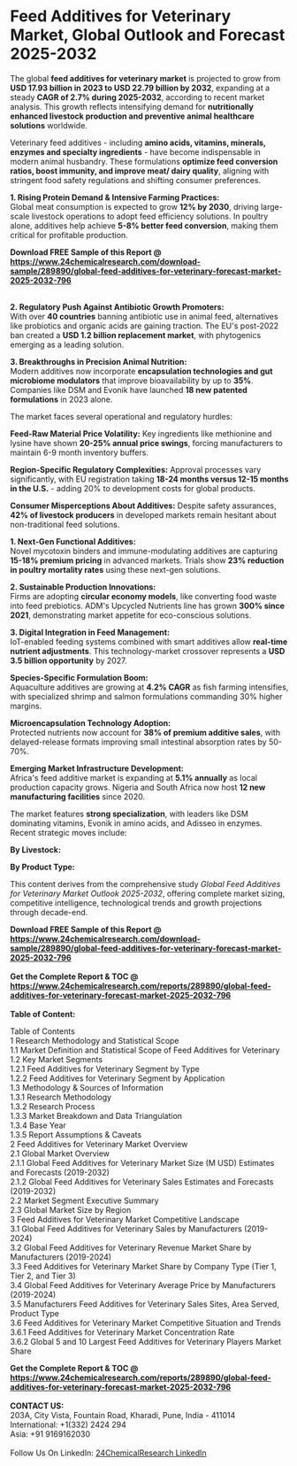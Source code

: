 <h1>Feed Additives for Veterinary Market, Global Outlook and Forecast 2025-2032</h1><p>The global <strong>feed additives for veterinary market</strong> is projected to grow from <strong>USD 17.93 billion in 2023 to USD 22.79 billion by 2032</strong>, expanding at a steady <strong>CAGR of 2.7% during 2025-2032</strong>, according to recent market analysis. This growth reflects intensifying demand for <strong>nutritionally enhanced livestock production and preventive animal healthcare solutions</strong> worldwide.</p><p>Veterinary feed additives - including <strong>amino acids, vitamins, minerals, enzymes and specialty ingredients</strong> - have become indispensable in modern animal husbandry. These formulations <strong>optimize feed conversion ratios, boost immunity, and improve meat/ dairy quality</strong>, aligning with stringent food safety regulations and shifting consumer preferences.</p><p><strong>1. Rising Protein Demand &amp; Intensive Farming Practices:</strong><br>
Global meat consumption is expected to grow <strong>12% by 2030</strong>, driving large-scale livestock operations to adopt feed efficiency solutions. In poultry alone, additives help achieve <strong>5-8% better feed conversion</strong>, making them critical for profitable production.</p><div><b>Download FREE Sample of this Report @ 
            <a href="https://www.24chemicalresearch.com/download-sample/289890/global-feed-additives-for-veterinary-forecast-market-2025-2032-796">
            https://www.24chemicalresearch.com/download-sample/289890/global-feed-additives-for-veterinary-forecast-market-2025-2032-796</a></b></div><br><p><strong>2. Regulatory Push Against Antibiotic Growth Promoters:</strong><br>
With over <strong>40 countries</strong> banning antibiotic use in animal feed, alternatives like probiotics and organic acids are gaining traction. The EU's post-2022 ban created a <strong>USD 1.2 billion replacement market</strong>, with phytogenics emerging as a leading solution.</p><p><strong>3. Breakthroughs in Precision Animal Nutrition:</strong><br>
Modern additives now incorporate <strong>encapsulation technologies and gut microbiome modulators</strong> that improve bioavailability by up to <strong>35%</strong>. Companies like DSM and Evonik have launched <strong>18 new patented formulations</strong> in 2023 alone.</p><p>The market faces several operational and regulatory hurdles:</p><p><strong>Feed-Raw Material Price Volatility:</strong> Key ingredients like methionine and lysine have shown <strong>20-25% annual price swings</strong>, forcing manufacturers to maintain 6-9 month inventory buffers.</p><p><strong>Region-Specific Regulatory Complexities:</strong> Approval processes vary significantly, with EU registration taking <strong>18-24 months versus 12-15 months in the U.S.</strong> - adding 20% to development costs for global products.</p><p><strong>Consumer Misperceptions About Additives:</strong> Despite safety assurances, <strong>42% of livestock producers</strong> in developed markets remain hesitant about non-traditional feed solutions.</p><p><strong>1. Next-Gen Functional Additives:</strong><br>
Novel mycotoxin binders and immune-modulating additives are capturing <strong>15-18% premium pricing</strong> in advanced markets. Trials show <strong>23% reduction in poultry mortality rates</strong> using these next-gen solutions.</p><p><strong>2. Sustainable Production Innovations:</strong><br>
Firms are adopting <strong>circular economy models</strong>, like converting food waste into feed prebiotics. ADM's Upcycled Nutrients line has grown <strong>300% since 2021</strong>, demonstrating market appetite for eco-conscious solutions.</p><p><strong>3. Digital Integration in Feed Management:</strong><br>
IoT-enabled feeding systems combined with smart additives allow <strong>real-time nutrient adjustments</strong>. This technology-market crossover represents a <strong>USD 3.5 billion opportunity</strong> by 2027.</p><p><strong>Species-Specific Formulation Boom:</strong><br>
	Aquaculture additives are growing at <strong>4.2% CAGR</strong> as fish farming intensifies, with specialized shrimp and salmon formulations commanding 30% higher margins.</p><p><strong>Microencapsulation Technology Adoption:</strong><br>
	Protected nutrients now account for <strong>38% of premium additive sales</strong>, with delayed-release formats improving small intestinal absorption rates by 50-70%.</p><p><strong>Emerging Market Infrastructure Development:</strong><br>
	Africa's feed additive market is expanding at <strong>5.1% annually</strong> as local production capacity grows. Nigeria and South Africa now host <strong>12 new manufacturing facilities</strong> since 2020.</p><p>The market features <strong>strong specialization</strong>, with leaders like DSM dominating vitamins, Evonik in amino acids, and Adisseo in enzymes. Recent strategic moves include:</p><p><strong>By Livestock:</strong></p><p><strong>By Product Type:</strong></p><p>This content derives from the comprehensive study <em>Global Feed Additives for Veterinary Market Outlook 2025-2032</em>, offering complete market sizing, competitive intelligence, technological trends and growth projections through decade-end.</p><div><b>Download FREE Sample of this Report @ 
            <a href="https://www.24chemicalresearch.com/download-sample/289890/global-feed-additives-for-veterinary-forecast-market-2025-2032-796">
            https://www.24chemicalresearch.com/download-sample/289890/global-feed-additives-for-veterinary-forecast-market-2025-2032-796</a></b></div><br><div><b>Get the Complete Report & TOC @ 
            <a href="https://www.24chemicalresearch.com/reports/289890/global-feed-additives-for-veterinary-forecast-market-2025-2032-796">
            https://www.24chemicalresearch.com/reports/289890/global-feed-additives-for-veterinary-forecast-market-2025-2032-796</a></b></div><br>
            <b>Table of Content:</b><p>Table of Contents<br />
1 Research Methodology and Statistical Scope<br />
1.1 Market Definition and Statistical Scope of Feed Additives for Veterinary<br />
1.2 Key Market Segments<br />
1.2.1 Feed Additives for Veterinary Segment by Type<br />
1.2.2 Feed Additives for Veterinary Segment by Application<br />
1.3 Methodology & Sources of Information<br />
1.3.1 Research Methodology<br />
1.3.2 Research Process<br />
1.3.3 Market Breakdown and Data Triangulation<br />
1.3.4 Base Year<br />
1.3.5 Report Assumptions & Caveats<br />
2 Feed Additives for Veterinary Market Overview<br />
2.1 Global Market Overview<br />
2.1.1 Global Feed Additives for Veterinary Market Size (M USD) Estimates and Forecasts (2019-2032)<br />
2.1.2 Global Feed Additives for Veterinary Sales Estimates and Forecasts (2019-2032)<br />
2.2 Market Segment Executive Summary<br />
2.3 Global Market Size by Region<br />
3 Feed Additives for Veterinary Market Competitive Landscape<br />
3.1 Global Feed Additives for Veterinary Sales by Manufacturers (2019-2024)<br />
3.2 Global Feed Additives for Veterinary Revenue Market Share by Manufacturers (2019-2024)<br />
3.3 Feed Additives for Veterinary Market Share by Company Type (Tier 1, Tier 2, and Tier 3)<br />
3.4 Global Feed Additives for Veterinary Average Price by Manufacturers (2019-2024)<br />
3.5 Manufacturers Feed Additives for Veterinary Sales Sites, Area Served, Product Type<br />
3.6 Feed Additives for Veterinary Market Competitive Situation and Trends<br />
3.6.1 Feed Additives for Veterinary Market Concentration Rate<br />
3.6.2 Global 5 and 10 Largest Feed Additives for Veterinary Players Market Share </p><div><b>Get the Complete Report & TOC @ 
            <a href="https://www.24chemicalresearch.com/reports/289890/global-feed-additives-for-veterinary-forecast-market-2025-2032-796">
            https://www.24chemicalresearch.com/reports/289890/global-feed-additives-for-veterinary-forecast-market-2025-2032-796</a></b></div><br><b>CONTACT US:</b><br>
            203A, City Vista, Fountain Road, Kharadi, Pune, India - 411014<br>
            International: +1(332) 2424 294<br>
            Asia: +91 9169162030 <br><br>
            Follow Us On LinkedIn: <a href="https://www.linkedin.com/company/24chemicalresearch/">24ChemicalResearch LinkedIn</a>